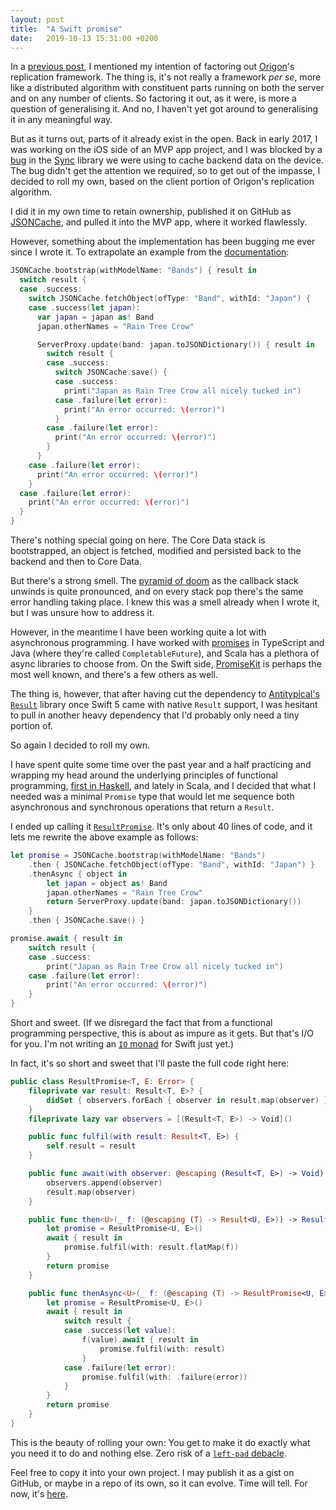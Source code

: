 ```yaml
---
layout: post
title:  "A Swift promise"
date:   2019-10-13 15:31:00 +0200
---
```

In a [previous post](/i-fixed-a-bug-in-my-app), I mentioned my intention of factoring out [Origon](https://origon.co)'s replication framework. The thing is, it's not really a framework _per se_, more like a distributed algorithm with constituent parts running on both the server and on any number of clients. So factoring it out, as it were, is more a question of generalising it. And no, I haven't yet got around to generalising it in any meaningful way.

But as it turns out, parts of it already exist in the open. Back in early 2017, I was working on the iOS side of an MVP app project, and I was blocked by a [bug](https://github.com/3lvis/Sync/issues/373) in the [Sync](https://github.com/3lvis/Sync) library we were using to cache backend data on the device. The bug didn't get the attention we required, so to get out of the impasse, I decided to roll my own, based on the client portion of Origon's replication algorithm.

I did it in my own time to retain ownership, published it on GitHub as [JSONCache](https://github.com/andersblehr/JSONCache), and pulled it into the MVP app, where it worked flawlessly.

However, something about the implementation has been bugging me ever since I wrote it. To extrapolate an example from the [documentation](https://andersblehr.co/JSONCache/):

```swift
JSONCache.bootstrap(withModelName: "Bands") { result in
  switch result {
  case .success:
    switch JSONCache.fetchObject(ofType: "Band", withId: "Japan") {
    case .success(let japan):
      var japan = japan as! Band
      japan.otherNames = "Rain Tree Crow"

      ServerProxy.update(band: japan.toJSONDictionary()) { result in
        switch result {
        case .success:
          switch JSONCache.save() {
          case .success:
            print("Japan as Rain Tree Crow all nicely tucked in")
          case .failure(let error):
            print("An error occurred: \(error)")
          }
        case .failure(let error):
          print("An error occurred: \(error)")
        }
      }
    case .failure(let error):
      print("An error occurred: \(error)")
    }
  case .failure(let error):
    print("An error occurred: \(error)")
  }
}
```

There's nothing special going on here. The Core Data stack is bootstrapped, an object is fetched, modified and persisted back to the backend and then to Core Data.

But there's a strong smell. The [pyramid of doom](https://en.wikipedia.org/wiki/Pyramid_of_doom_(programming)) as the callback stack unwinds is quite pronounced, and on every stack pop there's the same error handling taking place. I knew this was a smell already when I wrote it, but I was unsure how to address it.

However, in the meantime I have been working quite a lot with asynchronous programming. I have worked with [promises](https://en.wikipedia.org/wiki/Futures_and_promises) in TypeScript and Java (where they're called `CompletableFuture`), and Scala has a plethora of async libraries to choose from. On the Swift side, [PromiseKit](https://github.com/mxcl/PromiseKit) is perhaps the most well known, and there's a few others as well.

The thing is, however, that after having cut the dependency to [Antitypical's `Result`](https://github.com/antitypical/Result) library once Swift 5 came with native `Result` support, I was hesitant to pull in another heavy dependency that I'd probably only need a tiny portion of.

So again I decided to roll my own.

I have spent quite some time over the past year and a half practicing and wrapping my head around the underlying principles of functional programming, [first in Haskell](/monads-in-music), and lately in Scala, and I decided that what I needed was a minimal `Promise` type that would let me sequence both asynchronous and synchronous operations that return a `Result`.

I ended up calling it [`ResultPromise`](https://andersblehr.co/JSONCache/Classes/ResultPromise.html). It's only about 40 lines of code, and it lets me rewrite the above example as follows:

```swift
let promise = JSONCache.bootstrap(withModelName: "Bands")
    .then { JSONCache.fetchObject(ofType: "Band", withId: "Japan") }
    .thenAsync { object in
        let japan = object as! Band
        japan.otherNames = "Rain Tree Crow"
        return ServerProxy.update(band: japan.toJSONDictionary())
    }
    .then { JSONCache.save() }

promise.await { result in
    switch result {
    case .success:
        print("Japan as Rain Tree Crow all nicely tucked in")
    case .failure(let error):
        print("An error occurred: \(error)")
    }
}
```

Short and sweet. (If we disregard the fact that from a functional programming perspective, this is about as impure as it gets. But that's I/O for you. I'm not writing an [`IO` monad](https://www.quora.com/What-is-an-IO-Monad) for Swift just yet.)

In fact, it's so short and sweet that I'll paste the full code right here:

```swift
public class ResultPromise<T, E: Error> {
    fileprivate var result: Result<T, E>? {
        didSet { observers.forEach { observer in result.map(observer) } }
    }
    fileprivate lazy var observers = [(Result<T, E>) -> Void]()

    public func fulfil(with result: Result<T, E>) {
        self.result = result
    }

    public func await(with observer: @escaping (Result<T, E>) -> Void) {
        observers.append(observer)
        result.map(observer)
    }

    public func then<U>(_ f: (@escaping (T) -> Result<U, E>)) -> ResultPromise<U, E> {
        let promise = ResultPromise<U, E>()
        await { result in
            promise.fulfil(with: result.flatMap(f))
        }
        return promise
    }

    public func thenAsync<U>(_ f: (@escaping (T) -> ResultPromise<U, E>)) -> ResultPromise<U, E> {
        let promise = ResultPromise<U, E>()
        await { result in
            switch result {
            case .success(let value):
                f(value).await { result in
                    promise.fulfil(with: result)
                }
            case .failure(let error):
                promise.fulfil(with: .failure(error))
            }
        }
        return promise
    }
}
```

This is the beauty of rolling your own: You get to make it do exactly what you need it to do and nothing else. Zero risk of a [`left-pad` debacle](https://www.davidhaney.io/npm-left-pad-have-we-forgotten-how-to-program/).

Feel free to copy it into your own project. I may publish it as a gist on GitHub, or maybe in a repo of its own, so it can evolve. Time will tell. For now, it's [here](https://github.com/andersblehr/JSONCache/blob/master/JSONCache/ResultPromise.swift).
